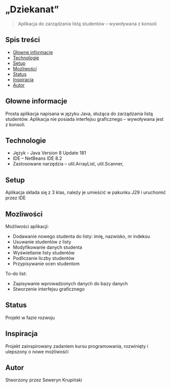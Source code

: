 # „Dziekanat”
> Aplikacja do zarządzania listą studentów – wywoływana z konsoli 

## Spis treści
* [Głowne informacje](#glowne-informacje)
* [Technologie](#technologie)
* [Setup](#setup)
* [Mozliwości](#mozliwosci)
* [Status](#status)
* [Inspiracja](#inspiracja)
* [Autor](#autor)

## Głowne informacje
Prosta aplikacja napisana w języku Java, służąca do zarządzania listą studentów. Aplikacja nie posiada interfejsu graficznego – wywoływana jest z konsoli.

## Technologie
* Język - Java Version 8 Update 181
* IDE – NetBeans IDE 8.2
* Zastosowane narzędzia – util.ArrayList, util.Scanner,

## Setup
Aplikacja składa się z 3 klas, należy je umieścić w pakunku J29 i uruchomić przez IDE

## Mozliwości
Możliwości aplikacji:
* Dodawanie nowego studenta do listy: imię, nazwisko, nr indeksu
* Usuwanie studentów z listy
* Modyfikowanie danych studenta
* Wyświetlanie listy studentów
* Podliczanie liczby studentów
* Przypisywanie ocen studentom

To-do list:
* Zapisywanie wprowadzonych danych do bazy danych
* Stworzenie interfejsu graficznego

## Status
Projekt w fazie rozwoju

## Inspiracja
Projekt zainspirowany zadaniem kursu programowania, rozwinięty i ulepszony o nowe możliwośći

## Autor
Stworzony przez Seweryn Krupiński 

